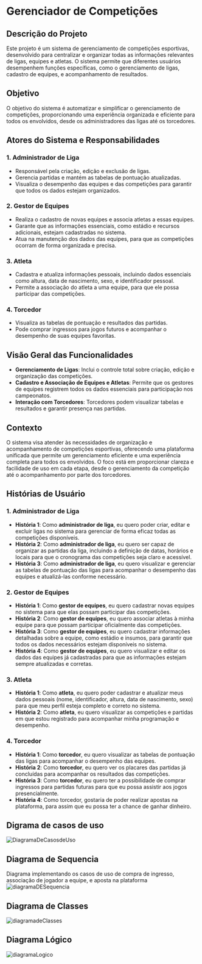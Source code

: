 # Gerenciador de Competições

## Descrição do Projeto
Este projeto é um sistema de gerenciamento de competições esportivas, desenvolvido para centralizar e organizar todas as informações relevantes de ligas, equipes e atletas. O sistema permite que diferentes usuários desempenhem funções específicas, como o gerenciamento de ligas, cadastro de equipes, e acompanhamento de resultados.

## Objetivo
O objetivo do sistema é automatizar e simplificar o gerenciamento de competições, proporcionando uma experiência organizada e eficiente para todos os envolvidos, desde os administradores das ligas até os torcedores.

## Atores do Sistema e Responsabilidades

### 1. Administrador de Liga
- Responsável pela criação, edição e exclusão de ligas.
- Gerencia partidas e mantém as tabelas de pontuação atualizadas.
- Visualiza o desempenho das equipes e das competições para garantir que todos os dados estejam organizados.

### 2. Gestor de Equipes
- Realiza o cadastro de novas equipes e associa atletas a essas equipes.
- Garante que as informações essenciais, como estádio e recursos adicionais, estejam cadastradas no sistema.
- Atua na manutenção dos dados das equipes, para que as competições ocorram de forma organizada e precisa.

### 3. Atleta
- Cadastra e atualiza informações pessoais, incluindo dados essenciais como altura, data de nascimento, sexo, e identificador pessoal.
- Permite a associação do atleta a uma equipe, para que ele possa participar das competições.

### 4. Torcedor
- Visualiza as tabelas de pontuação e resultados das partidas.
- Pode comprar ingressos para jogos futuros e acompanhar o desempenho de suas equipes favoritas.

## Visão Geral das Funcionalidades
- **Gerenciamento de Ligas**: Inclui o controle total sobre criação, edição e organização das competições.
- **Cadastro e Associação de Equipes e Atletas**: Permite que os gestores de equipes registrem todos os dados essenciais para participação nos campeonatos.
- **Interação com Torcedores**: Torcedores podem visualizar tabelas e resultados e garantir presença nas partidas.

## Contexto
O sistema visa atender às necessidades de organização e acompanhamento de competições esportivas, oferecendo uma plataforma unificada que permite um gerenciamento eficiente e uma experiência completa para todos os envolvidos. O foco está em proporcionar clareza e facilidade de uso em cada etapa, desde o gerenciamento da competição até o acompanhamento por parte dos torcedores.

## Histórias de Usuário

### 1. Administrador de Liga
- **História 1**: Como **administrador de liga**, eu quero poder criar, editar e excluir ligas no sistema para gerenciar de forma eficaz todas as competições disponíveis.
- **História 2**: Como **administrador de liga**, eu quero ser capaz de organizar as partidas da liga, incluindo a definição de datas, horários e locais para que o cronograma das competições seja claro e acessível.
- **História 3**: Como **administrador de liga**, eu quero visualizar e gerenciar as tabelas de pontuação das ligas para acompanhar o desempenho das equipes e atualizá-las conforme necessário.

### 2. Gestor de Equipes
- **História 1**: Como **gestor de equipes**, eu quero cadastrar novas equipes no sistema para que elas possam participar das competições.
- **História 2**: Como **gestor de equipes**, eu quero associar atletas à minha equipe para que possam participar oficialmente das competições.
- **História 3**: Como **gestor de equipes**, eu quero cadastrar informações detalhadas sobre a equipe, como estádio e insumos, para garantir que todos os dados necessários estejam disponíveis no sistema.
- **História 4**: Como **gestor de equipes**, eu quero visualizar e editar os dados das equipes já cadastradas para que as informações estejam sempre atualizadas e corretas.

### 3. Atleta
- **História 1**: Como **atleta**, eu quero poder cadastrar e atualizar meus dados pessoais (nome, identificador, altura, data de nascimento, sexo) para que meu perfil esteja completo e correto no sistema.
- **História 2**: Como **atleta**, eu quero visualizar as competições e partidas em que estou registrado para acompanhar minha programação e desempenho.

### 4. Torcedor
- **História 1**: Como **torcedor**, eu quero visualizar as tabelas de pontuação das ligas para acompanhar o desempenho das equipes.
- **História 2**: Como **torcedor**, eu quero ver os placares das partidas já concluídas para acompanhar os resultados das competições.
- **História 3**: Como **torcedor**, eu quero ter a possibilidade de comprar ingressos para partidas futuras para que eu possa assistir aos jogos presencialmente.
- **História 4**: Como torcedor, gostaria de poder realizar apostas na plataforma, para assim que eu possa ter a chance de ganhar dinheiro.

## Digrama de casos de uso
![DiagramaDeCasosdeUso](Diagramas/CasosDeUso/Diagrama_casosde_uso.png)

## Diagrama de Sequencia
Diagrama implementando os casos de uso de compra de ingresso, associação de jogador a equipe, e aposta na plataforma
![diagramaDESequencia](Diagramas/DiagramaSequencia/diagrama_sequencia.png)

## Diagrama de Classes
![diagramadeClasses](Diagramas/DiagramaClasses/diagramaClasses.png)

## Diagrama Lógico
![diagramaLogico](Diagramas/DiagramaLogico/DBDiagram.png)


